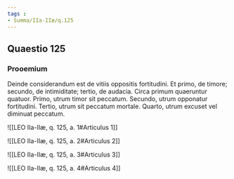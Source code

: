 ```yaml
---
tags : 
- Summa/IIa-IIæ/q.125
---
```


## Quaestio 125

### Prooemium

Deinde considerandum est de vitiis oppositis fortitudini. Et primo, de timore; secundo, de intimiditate; tertio, de audacia. Circa primum quaeruntur quatuor. Primo, utrum timor sit peccatum. Secundo, utrum opponatur fortitudini. Tertio, utrum sit peccatum mortale. Quarto, utrum excuset vel diminuat peccatum.

![[LEO IIa-IIæ, q. 125, a. 1#Articulus 1]]

![[LEO IIa-IIæ, q. 125, a. 2#Articulus 2]]

![[LEO IIa-IIæ, q. 125, a. 3#Articulus 3]]

![[LEO IIa-IIæ, q. 125, a. 4#Articulus 4]]


